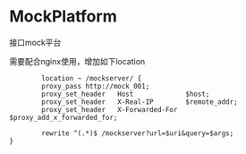 # MockPlatform
接口mock平台

需要配合nginx使用，增加如下location

        	location ~ /mockserver/ {
            proxy_pass http://mock_001;
            proxy_set_header   Host             $host;
            proxy_set_header   X-Real-IP        $remote_addr;
            proxy_set_header   X-Forwarded-For  $proxy_add_x_forwarded_for;

            rewrite ^(.*)$ /mockserver?url=$uri&query=$args;
    }
